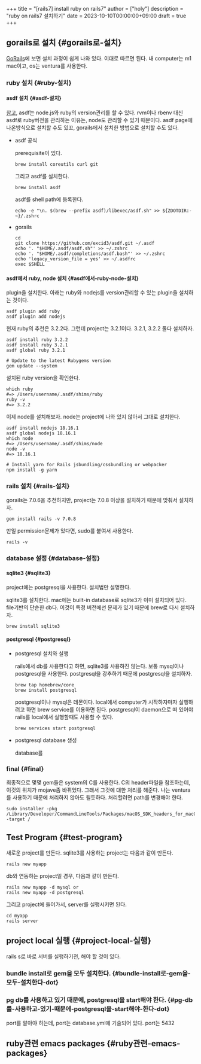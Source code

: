 +++
title = "[rails7] install ruby on rails7"
author = ["holy"]
description = "ruby on rails7 설치하기"
date = 2023-10-10T00:00:00+09:00
draft = true
+++

## gorails로 설치 {#gorails로-설치}

[GoRails](https://gorails.com/setup/macos/13-ventura)에 보면 설치 과정이 쉽게 나와 있다. 이대로 따르면 된다.
내 computer는 m1 mac이고, os는 ventura를 사용한다.


### ruby 설치 {#ruby-설치}


#### asdf 설치 {#asdf-설치}

[참고](https://asdf-vm.com/guide/getting-started.html), asdf는 node.js와 ruby의 version관리를 할 수 있다. rvm이나 rbenv
대신 asdf로 ruby버전을 관리하는 이유는, node도 관리할 수 있기
때문이다. asdf page에 나온방식으로 설치할 수도 있꼬, gorails에서
설치한 방법으로 설치할 수도 있다.

<!--list-separator-->

-  asdf 공식

    prerequisite이 있다.

    ```shell
    brew install coreutils curl git
    ```

    그리고 asdf를 설치한다.

    ```shell
    brew install asdf
    ```

    asdf를 shell path에 등록한다.

    ```shell
    echo -e "\n. $(brew --prefix asdf)/libexec/asdf.sh" >> ${ZDOTDIR:-~}/.zshrc
    ```

<!--list-separator-->

-  gorails

    ```shell
    cd
    git clone https://github.com/excid3/asdf.git ~/.asdf
    echo '. "$HOME/.asdf/asdf.sh"' >> ~/.zshrc
    echo '. "$HOME/.asdf/completions/asdf.bash"' >> ~/.zshrc
    echo 'legacy_version_file = yes' >> ~/.asdfrc
    exec $SHELL
    ```


#### asdf에서 ruby, node 설치 {#asdf에서-ruby-node-설치}

plugin을 설치한다. 아래는 ruby와 nodejs를 version관리할 수 있는
plugin을 설치하는 것이다.

```shell
asdf plugin add ruby
asdf plugin add nodejs
```

현재 ruby의 추천은 3.2.2다. 그런데 project는 3.2.1이다. 3.2.1, 3.2.2 둘다 설치하자.

```shell
asdf install ruby 3.2.2
asdf install ruby 3.2.1
asdf global ruby 3.2.1

# Update to the latest Rubygems version
gem update --system
```

설치된 ruby version을 확인한다.

```shell
which ruby
#=> /Users/username/.asdf/shims/ruby
ruby -v
#=> 3.2.2
```

이제 node를 설치해보자. node는 project에 나와 있지 않아서 그대로 설치한다.

```shell
asdf install nodejs 18.16.1
asdf global nodejs 18.16.1
which node
#=> /Users/username/.asdf/shims/node
node -v
#=> 18.16.1

# Install yarn for Rails jsbundling/cssbundling or webpacker
npm install -g yarn
```


### rails 설치 {#rails-설치}

gorails는 7.0.6을 추천하지만, project는 7.0.8 이상을 설치하기 때문에 맞춰서 설치하자.

```shell
gem install rails -v 7.0.8
```

만일 permission문제가 있다면, sudo를 붙여서 사용한다.

```shell
rails -v
```


### database 설정 {#database-설정}


#### sqlite3 {#sqlite3}

project에는 postgresql을 사용한다. 설치법만 설명한다.

sqlite3를 설치한다. mac에는 built-in database로 sqlite3가 이미
설치되어 있다. file기반의 단순한 db다. 이것이 특정 버전에선 문제가
있기 때문에 brew로 다시 설치하자.

```shell
brew install sqlite3
```


#### postgresql {#postgresql}

<!--list-separator-->

-  postgresql 설치와 실행

    rails에서 db를 사용한다고 하면, sqlite3를 사용하진 않는다. 보통
    mysql이나 postgresql을 사용한다. postgresql을 강추하기 때문에
    postgresql을 설치하자.

    ```shell
    brew tap homebrew/core
    brew install postgresql
    ```

    postgresql이나 mysql은 데몬이다. local에서 computer가 시작하자마자
    실행하려고 하면 brew service를 이용하면 된다. postgresql이 daemon으로
    떠 있어야 rails를 local에서 실행할때도 사용할 수 있다.

    ```shell
    brew services start postgresql
    ```

<!--list-separator-->

-  postgresql database 생성

    database를


### final {#final}

최종적으로 몇몇 gem들은 system의 C를 사용한다. C의 header파일을
참조하는데, 이것의 위치가 mojave좀 바뀌었다. 그래서 그것에 대한 처리를
해준다. 나는 ventura를 사용하기 때문에 처리하지 않아도
될듯하다. 처리할려면 path를 변경해야 한다.

```shell
sudo installer -pkg /Library/Developer/CommandLineTools/Packages/macOS_SDK_headers_for_macOS_10.14.pkg -target /
```


## Test Program {#test-program}

새로운 project를 만든다. sqlite3를 사용하는 project는 다음과 같이
만든다.

```shell
rails new myapp
```

db와 연동하는 project일 경우, 다음과 같이 만든다.

```shell
rails new myapp -d mysql or
rails new myapp -d postgresql
```

그리고 project에 들어가서, server를 실행시키면 된다.

```shell
cd myapp
rails server
```


## project local 실행 {#project-local-실행}

rails s로 바로 서버를 실행하기전, 해야 할 것이 있다.


### bundle install로 gem을 모두 설치한다. {#bundle-install로-gem을-모두-설치한다-dot}


### pg db를 사용하고 있기 때문에, postgresql을 start해야 한다. {#pg-db를-사용하고-있기-때문에-postgresql을-start해야-한다-dot}

port를 알아야 하는데, port는 database.yml에 기술되어 있다. port는 5432


## ruby관련 emacs packages {#ruby관련-emacs-packages}
